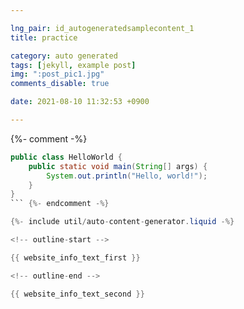 ```yaml
---

lng_pair: id_autogeneratedsamplecontent_1
title: practice

category: auto generated
tags: [jekyll, example post]
img: ":post_pic1.jpg"
comments_disable: true

date: 2021-08-10 11:32:53 +0900

---
```



{%- comment -%}


```java
public class HelloWorld {
    public static void main(String[] args) {
        System.out.println("Hello, world!");
    }
}
``` {%- endcomment -%}

{%- include util/auto-content-generator.liquid -%}

<!-- outline-start -->

{{ website_info_text_first }}

<!-- outline-end -->

{{ website_info_text_second }}


